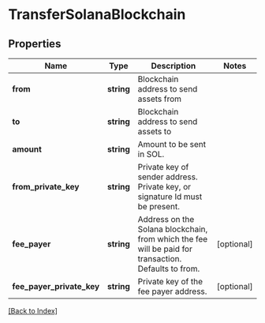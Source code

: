# TransferSolanaBlockchain

## Properties

Name | Type | Description | Notes
------------ | ------------- | ------------- | -------------
**from** | **string** | Blockchain address to send assets from |
**to** | **string** | Blockchain address to send assets to |
**amount** | **string** | Amount to be sent in SOL. |
**from_private_key** | **string** | Private key of sender address. Private key, or signature Id must be present. |
**fee_payer** | **string** | Address on the Solana blockchain, from which the fee will be paid for transaction. Defaults to from. | [optional]
**fee_payer_private_key** | **string** | Private key of the fee payer address. | [optional]

[[Back to Index]](../index.md)
